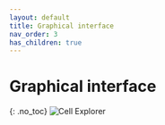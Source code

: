 ```yaml
---
layout: default
title: Graphical interface
nav_order: 3
has_children: true
---
```

# Graphical interface
{: .no_toc}
![Cell Explorer](https://buzsakilab.com/wp/wp-content/uploads/2019/11/Cell-Explorer-example.png)
